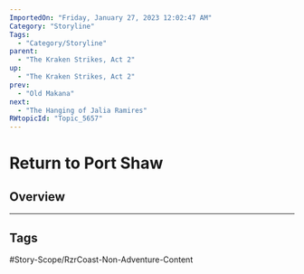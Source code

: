 ```yaml
---
ImportedOn: "Friday, January 27, 2023 12:02:47 AM"
Category: "Storyline"
Tags:
  - "Category/Storyline"
parent:
  - "The Kraken Strikes, Act 2"
up:
  - "The Kraken Strikes, Act 2"
prev:
  - "Old Makana"
next:
  - "The Hanging of Jalia Ramires"
RWtopicId: "Topic_5657"
---
```

# Return to Port Shaw
## Overview

---
## Tags
#Story-Scope/RzrCoast-Non-Adventure-Content

